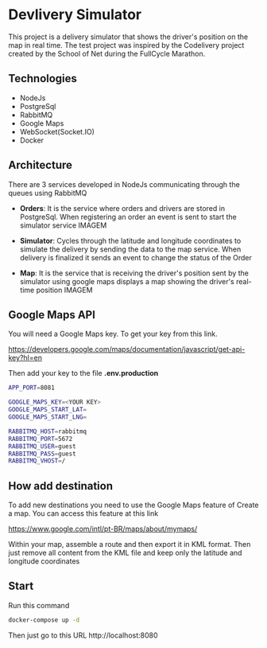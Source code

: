 # Devlivery Simulator
This project is a delivery simulator that shows the driver's position on the map in real time. The test project was inspired by the Codelivery project created by the School of Net during the FullCycle Marathon.

## Technologies
* NodeJs
* PostgreSql
* RabbitMQ
* Google Maps
* WebSocket(Socket.IO)
* Docker

## Architecture
There are 3 services developed in NodeJs communicating through the queues using RabbitMQ

* **Orders**: It is the service where orders and drivers are stored in PostgreSql. When registering an order an event is sent to start the simulator service
IMAGEM

* **Simulator**: Cycles through the latitude and longitude coordinates to simulate the delivery by sending the data to the map service. When delivery is finalized it sends an event to change the status of the Order

* **Map**: It is the service that is receiving the driver's position sent by the simulator using google maps displays a map showing the driver's real-time position
IMAGEM

## Google Maps API
You will need a Google Maps key. To get your key from this link.

https://developers.google.com/maps/documentation/javascript/get-api-key?hl=en

Then add your key to the file **.env.production**
```bash
APP_PORT=8081

GOOGLE_MAPS_KEY=<YOUR KEY>
GOOGLE_MAPS_START_LAT=
GOOGLE_MAPS_START_LNG=

RABBITMQ_HOST=rabbitmq
RABBITMQ_PORT=5672
RABBITMQ_USER=guest
RABBITMQ_PASS=guest
RABBITMQ_VHOST=/
```

## How add destination
To add new destinations you need to use the Google Maps feature of Create a map.
You can access this feature at this link

https://www.google.com/intl/pt-BR/maps/about/mymaps/

Within your map, assemble a route and then export it in KML format. Then just remove all content from the KML file and keep only the latitude and longitude coordinates

## Start
Run this command
```bash
docker-compose up -d
```
Then just go to this URL http://localhost:8080